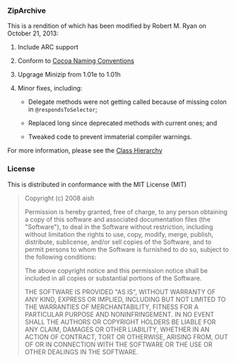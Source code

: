 ### ZipArchive

This is a rendition of which has been modified by Robert M. Ryan on October 21, 2013:

1. Include ARC support

2. Conform to [Cocoa Naming Conventions](https://developer.apple.com/library/mac/documentation/Cocoa/Conceptual/CodingGuidelines/Articles/NamingMethods.html)

3. Upgrage Minizip from 1.01e to 1.01h

4. Minor fixes, including:

    - Delegate methods were not getting called because of missing colon in `@respondsToSelector`;
 
    - Replaced long since deprecated methods with current ones; and
 
    - Tweaked code to prevent immaterial compiler warnings.

For more information, please see the [Class Hierarchy](http://robertmryan.github.io/ZipArchive/Classes/ZipArchive.html)

### License

This is distributed in conformance with the MIT License (MIT)

> Copyright (c) 2008 aish
>
> Permission is hereby granted, free of charge, to any person obtaining a copy
> of this software and associated documentation files (the "Software"), to deal
> in the Software without restriction, including without limitation the rights
> to use, copy, modify, merge, publish, distribute, sublicense, and/or sell
> copies of the Software, and to permit persons to whom the Software is
> furnished to do so, subject to the following conditions:
>
> The above copyright notice and this permission notice shall be included in
> all copies or substantial portions of the Software.
>
> THE SOFTWARE IS PROVIDED "AS IS", WITHOUT WARRANTY OF ANY KIND, EXPRESS OR
> IMPLIED, INCLUDING BUT NOT LIMITED TO THE WARRANTIES OF MERCHANTABILITY,
> FITNESS FOR A PARTICULAR PURPOSE AND NONINFRINGEMENT. IN NO EVENT SHALL THE
> AUTHORS OR COPYRIGHT HOLDERS BE LIABLE FOR ANY CLAIM, DAMAGES OR OTHER
> LIABILITY, WHETHER IN AN ACTION OF CONTRACT, TORT OR OTHERWISE, ARISING FROM,
> OUT OF OR IN CONNECTION WITH THE SOFTWARE OR THE USE OR OTHER DEALINGS IN
> THE SOFTWARE.
